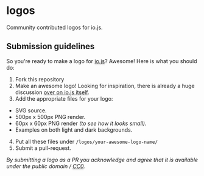 # logos

Community contributed logos for io.js.

## Submission guidelines

So you're ready to make a logo for [io.js]? Awesome! Here is what you should do:

1. Fork this repository
2. Make an awesome logo! Looking for inspiration, there is already a huge discussion [over on io.js itself](https://github.com/iojs/io.js/issues/37).
3. Add the appropriate files for your logo:
  - SVG source.
  - 500px x 500px PNG render.
  - 60px x 60px PNG render _(to see how it looks small)._
  - Examples on both light and dark backgrounds.
4. Put all these files under `/logos/your-awesome-logo-name/`
5. Submit a pull-request.

_By submitting a logo as a PR you acknowledge and agree that it is available under the public domain / [CC0]._

[io.js]: http://iojs.org
[CC0]: http://creativecommons.org/publicdomain/zero/1.0/
